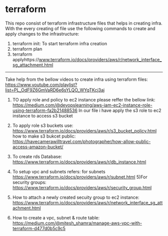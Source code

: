 # terraform
This repo consist of terraform infrastructure files that helps in creating infra.
With the every creating of file use the following commands to create and apply changes to the infrastructure:
1) terraform init: To start terraform infra creation
2) terraform plan
3) terraform applyhttps://www.terraform.io/docs/providers/aws/r/network_interface_sg_attachment.html

-------------------------
Take help from the bellow videos to create infra using terraform files:
 https://www.youtube.com/playlist?list=PL_OdF9Z6GmVaRD6e6sYLQO_WYqTKcj3aj
1) TO apply role and policy to ec2 instance please reffer the bellow link:
 https://medium.com/@devopslearning/aws-iam-ec2-instance-role-using-terraform-fa2b21488536
In our file i have apply the s3 role to ec2 instance to access s3 bucket
2) To apply role s3 buckets use: 
https://www.terraform.io/docs/providers/aws/r/s3_bucket_policy.html
how to make s3 bukcet public:
https://havecamerawilltravel.com/photographer/how-allow-public-access-amazon-bucket/
 
3) To create rds Database: 
 https://www.terraform.io/docs/providers/aws/r/db_instance.html
4) To setup vpc and subnets refers:
for subnets
 https://www.terraform.io/docs/providers/aws/r/subnet.html
5)For security groups:
 https://www.terraform.io/docs/providers/aws/r/security_group.html

6) How to attach a newly created secuity group to ec2 instance:
 https://www.terraform.io/docs/providers/aws/r/network_interface_sg_attachment.html

7) How to create a vpc, subnet & route table:
  https://medium.com/@mitesh_shamra/manage-aws-vpc-with-terraform-d477d0b5c9c5
